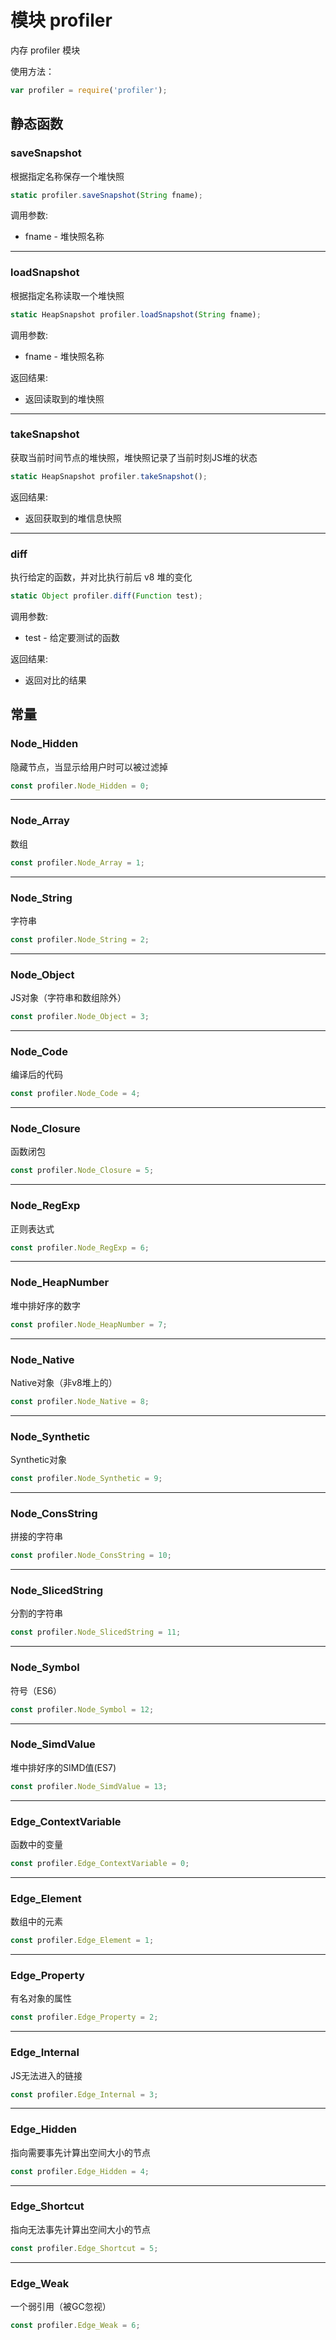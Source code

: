 # 模块 profiler
内存 profiler 模块

使用方法：
```JavaScript
var profiler = require('profiler');
```
## 静态函数
        
### saveSnapshot
根据指定名称保存一个堆快照
```JavaScript
static profiler.saveSnapshot(String fname);
```

调用参数:
* fname - 堆快照名称

--------------------------
### loadSnapshot
根据指定名称读取一个堆快照
```JavaScript
static HeapSnapshot profiler.loadSnapshot(String fname);
```

调用参数:
* fname - 堆快照名称

返回结果:
* 返回读取到的堆快照

--------------------------
### takeSnapshot
获取当前时间节点的堆快照，堆快照记录了当前时刻JS堆的状态
```JavaScript
static HeapSnapshot profiler.takeSnapshot();
```

返回结果:
* 返回获取到的堆信息快照

--------------------------
### diff
执行给定的函数，并对比执行前后 v8 堆的变化
```JavaScript
static Object profiler.diff(Function test);
```

调用参数:
* test - 给定要测试的函数

返回结果:
* 返回对比的结果

## 常量
        
### Node_Hidden
隐藏节点，当显示给用户时可以被过滤掉
```JavaScript
const profiler.Node_Hidden = 0;
```

--------------------------
### Node_Array
数组
```JavaScript
const profiler.Node_Array = 1;
```

--------------------------
### Node_String
字符串
```JavaScript
const profiler.Node_String = 2;
```

--------------------------
### Node_Object
JS对象（字符串和数组除外）
```JavaScript
const profiler.Node_Object = 3;
```

--------------------------
### Node_Code
编译后的代码
```JavaScript
const profiler.Node_Code = 4;
```

--------------------------
### Node_Closure
函数闭包
```JavaScript
const profiler.Node_Closure = 5;
```

--------------------------
### Node_RegExp
正则表达式
```JavaScript
const profiler.Node_RegExp = 6;
```

--------------------------
### Node_HeapNumber
堆中排好序的数字
```JavaScript
const profiler.Node_HeapNumber = 7;
```

--------------------------
### Node_Native
Native对象（非v8堆上的）
```JavaScript
const profiler.Node_Native = 8;
```

--------------------------
### Node_Synthetic
Synthetic对象
```JavaScript
const profiler.Node_Synthetic = 9;
```

--------------------------
### Node_ConsString
拼接的字符串
```JavaScript
const profiler.Node_ConsString = 10;
```

--------------------------
### Node_SlicedString
分割的字符串
```JavaScript
const profiler.Node_SlicedString = 11;
```

--------------------------
### Node_Symbol
符号（ES6）
```JavaScript
const profiler.Node_Symbol = 12;
```

--------------------------
### Node_SimdValue
堆中排好序的SIMD值(ES7)
```JavaScript
const profiler.Node_SimdValue = 13;
```

--------------------------
### Edge_ContextVariable
函数中的变量
```JavaScript
const profiler.Edge_ContextVariable = 0;
```

--------------------------
### Edge_Element
数组中的元素
```JavaScript
const profiler.Edge_Element = 1;
```

--------------------------
### Edge_Property
有名对象的属性
```JavaScript
const profiler.Edge_Property = 2;
```

--------------------------
### Edge_Internal
JS无法进入的链接
```JavaScript
const profiler.Edge_Internal = 3;
```

--------------------------
### Edge_Hidden
指向需要事先计算出空间大小的节点
```JavaScript
const profiler.Edge_Hidden = 4;
```

--------------------------
### Edge_Shortcut
指向无法事先计算出空间大小的节点
```JavaScript
const profiler.Edge_Shortcut = 5;
```

--------------------------
### Edge_Weak
一个弱引用（被GC忽视）
```JavaScript
const profiler.Edge_Weak = 6;
```

